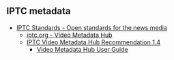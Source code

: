 ## IPTC metadata
* [IPTC Standards - Open standards for the news media](https://iptc.org/standards/)
  * [iptc.org - Video Metadata Hub](https://www.iptc.org/standards/video-metadata-hub/)
  * [IPTC Video Metadata Hub Recommendation 1.4](https://www.iptc.org/standards/video-metadata-hub/recommendation/)
    * [Video Metadata Hub User Guide](https://iptc.org/std/videometadatahub/userguide/)